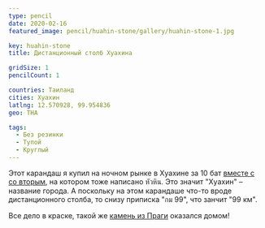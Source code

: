 ```yaml
---
type: pencil
date: 2020-02-16
featured_image: pencil/huahin-stone/gallery/huahin-stone-1.jpg

key: huahin-stone
title: Дистанционный столб Хуахина

gridSize: 1
pencilCount: 1

countries: Таиланд
cities: Хуахин
latlng: 12.570928, 99.954836
geo: THA

tags:
  - Без резинки
  - Тупой
  - Круглый
---
```


Этот карандаш я купил на ночном рынке в Хуахине за 10 бат [вместе с со вторым](?display=huahin-sign), на котором тоже написано หัวหิน. Это значит "Хуахин" – название города. А поскольку на этом карандаше что-то вроде дистанционного столба, то снизу приписка "กม 99", что занчит "99 км".

Все дело в краске, такой же [камень из Праги](?display=prahahouse) оказался домом!
